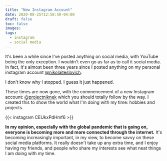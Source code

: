 ```yaml
---
title: "New Instagram Account"
date: 2020-08-25T12:58:50-04:00
draft: false
toc: false
images:
tags:
  - instagram
  - social media
---
```


It's been a while since I've posted anything on social media, with YouTube being the only exception. I wouldn't even go as far as to call it social media. In fact, it's almost been three years since I posted anything on my personal instagram account [@nikolaiteslovich](https://www.instagram.com/nikolaiteslovich/).

I don't know why I stopped. I guess it just happened.

These times are now gone, with the commencement of a new Instagram account: [@projectniknek](https://www.instagram.com/projectniknek/) which you should totally follow by the way. I created this to show the world what I'm doing with my time: hobbies and projects.

{{< instagram CEUkxPdHmf6 >}}

**In my opinion, especially with the global pandemic that is going on, everyone is becoming more and more connected through the internet.** It's becoming increasingly important, in my view, to become savvy on these social media platforms. It really doesn't take up any extra time, and I enjoy having my friends, and people who share my interests see what neat things I am doing with my time.
